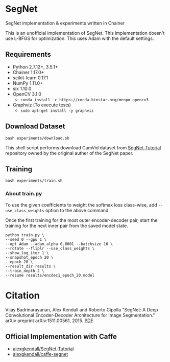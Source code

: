# SegNet
SegNet implementation &amp; experiments written in Chainer

This is an unofficial implementation of SegNet. This implementation doesn't use L-BFGS for optimization. This uses Adam with the default settings.

## Requirements

- Python 2.7.12+, 3.5.1+
- Chainer 1.17.0+
- scikit-learn 0.17.1
- NumPy 1.11.0+
- six 1.10.0
- OpenCV 3.1.0
    - `conda install -c https://conda.binstar.org/menpo opencv3`
- Graphviz (To execute tests)
    - `sudo apt-get install -y graphviz`

## Download Dataset

```
bash experiments/download.sh
```

This shell script performs download CamVid dataset from [SegNet-Tutorial](https://github.com/alexgkendall/SegNet-Tutorial) repository owned by the original auther of the SegNet paper.

## Training

```
bash experiments/train.sh
```

### About train.py

To use the given coefficients to weight the softmax loss class-wise, add `--use_class_weights` option to the above command.

Once the first training for the most outer encoder-decoder pair, start the training for the next inner pair from the saved model state.

```
python train.py \
--seed 0 --gpu 1 \
--opt Adam --adam_alpha 0.0001 --batchsize 16 \
--rotate --fliplr --use_class_weights \
--show_log_iter 1 \
--snapshot_epoch 20 \
--epoch 20 \
--result_dir results \
--train_depth 2 \
--resume results/encdec1_epoch_20.model
```


# Citation

Vijay Badrinarayanan, Alex Kendall and Roberto Cipolla "SegNet: A Deep Convolutional Encoder-Decoder Architecture for Image Segmentation." arXiv preprint arXiv:1511.00561, 2015. [PDF](http://arxiv.org/abs/1511.00561)

## Official Implementation with Caffe

- [alexgkendall/SegNet-Tutorial](https://github.com/alexgkendall/SegNet-Tutorial)
- [alexgkendall/caffe-segnet](https://github.com/alexgkendall/caffe-segnet)
